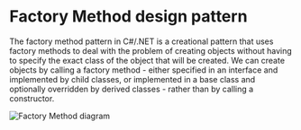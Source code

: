 # Factory Method design pattern
The factory method pattern in C#/.NET is a creational pattern that uses factory methods to deal with the problem of creating objects without having to specify the exact class of the object that will be created. We can create objects by calling a factory method - either specified in an interface and implemented by child classes, or implemented in a base class and optionally overridden by derived classes - rather than by calling a constructor.

![Factory Method diagram](https://user-images.githubusercontent.com/9497415/110188296-106d2980-7e13-11eb-8c99-389e495c04d2.png)
